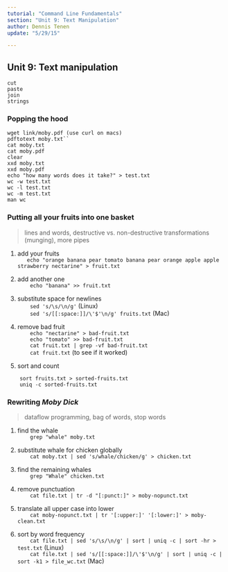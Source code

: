 ```yaml
---
tutorial: "Command Line Fundamentals"
section: "Unit 9: Text Manipulation"
author: Dennis Tenen
update: "5/29/15"

---
```


## Unit 9: Text manipulation

```
cut
paste
join
strings
```

### Popping the hood

```
wget link/moby.pdf (use curl on macs)
pdftotext moby.txt``
cat moby.txt
cat moby.pdf
clear
xxd moby.txt
xxd moby.pdf
echo "how many words does it take?" > test.txt
wc -w test.txt
wc -l test.txt
wc -m test.txt
man wc
```

### Putting all your fruits into one basket

> lines and words, destructive vs. non-destructive transformations
> (munging), more pipes

1. add your fruits  
`   echo "orange banana pear tomato banana pear orange apple apple strawberry nectarine" > fruit.txt`

2. add another one  
`    echo "banana" >> fruit.txt`

3. substitute space for newlines  
`    sed 's/\s/\n/g'` (Linux)  
`    sed 's/[[:space:]]/\'$'\n/g' fruits.txt` (Mac)  

4. remove bad fruit  
`    echo "nectarine" > bad-fruit.txt`  
`    echo "tomato" >> bad-fruit.txt`  
`    cat fruit.txt | grep -vf bad-fruit.txt`  
`    cat fruit.txt` (to see if it worked)  

5. sort and count  

`    sort fruits.txt > sorted-fruits.txt`  
`    uniq -c sorted-fruits.txt`  

### Rewriting *Moby Dick*  

> dataflow programming, bag of words, stop words

1. find the whale  
`    grep "whale" moby.txt`

2. substitute whale for chicken globally  
`    cat moby.txt | sed 's/whale/chicken/g' > chicken.txt`

3. find the remaining whales  
`    grep "Whale" chicken.txt`

4. remove punctuation  
`    cat file.txt | tr -d "[:punct:]" > moby-nopunct.txt`

5. translate all upper case into lower  
`    cat moby-nopunct.txt | tr '[:upper:]' '[:lower:]' > moby-clean.txt`

6. sort by word frequency  
`    cat file.txt | sed 's/\s/\n/g' | sort | uniq -c | sort -hr > test.txt`
(Linux)  
`    cat file.txt | sed 's/[[:space:]]/\'$'\n/g' | sort | uniq -c | sort -k1 >
file_wc.txt` (Mac)
